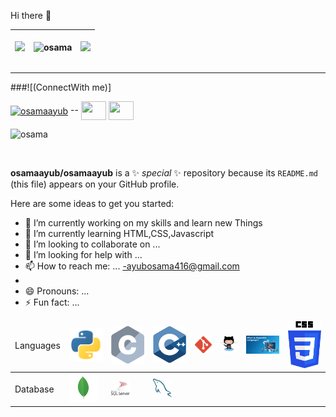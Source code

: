 <p> Hi there 👋</p>

<table>
<thead>
<th>
  
<img src="https://github-readme-streak-stats.herokuapp.com/?user=osamaayub&theme=tokyonight"></th>
<th><img align="center" src="https://github-readme-stats.vercel.app/api/top-langs/?username=osamaayub&layout=compact&theme=tokyonight" alt="osama" /></th>
  <th><img src="https://github-readme-stats.vercel.app/api?username=osamaayub&theme=tokyonight"></th>
  
</thead>
</table>
<hr>

 ###![(ConnectWith me)]
 <thead>
<p align="left"> <a href="https://twitter.com/osamaayub9" target="blank"><img align="center" src="https://cdn.jsdelivr.net/npm/simple-icons@3.0.1/icons/twitter.svg" alt="osamaayub" height="30" width="40" /></a> --
  <a href="https://linkedin.com/in/osama-ayub-9aba58175" target="blank"><img align="center" src="https://cdn.jsdelivr.net/npm/simple-icons@3.0.1/icons/linkedin.svg"  height="30" width="40" /></a>
<a href="https://instagram.com/ayub.683" target="blank"><img align="center" src="https://cdn.jsdelivr.net/npm/simple-icons@3.0.1/icons/instagram.svg"  height="30" width="40" /></a>
  </thead>
</p>
<p> <img src="https://komarev.com/ghpvc/?username=osamaayub" alt="osama" /> </p>
<br>

<table>

  <thead>
    <td>Languages</td>
    <td><img src="Skills/vscode-icons_file-type-python.png" width="60px;"></td>
    <td><img src="Skills/logos_c.png" width="60px;"></td>
    <td><img src="Skills/logos_c-plusplus.png" width="60px;"></td>
     <td><img src="Skills/logos_git-icon.png" width="30px;"></td>
    <td><img src="Skills/logos_github-octocat.png" width="30px;"></td>
    <td><img src="Skills/Assembly.jpg" width="60px;"></td>
    <td><img src="Skills/css.png" width="60px;"></td>
     </thead>

  <tr>
    <td>Database</td>
    <td><img src="Skills/vscode-icons_file-type-mongo.png" width="45px;"></td>
     <td><img src="Skills/Sql.png" width="30px;"></td>
     <td><img src="Skills/logos_mysql.png" width="30px;"></td>
  </tr>
  
**osamaayub/osamaayub** is a ✨ _special_ ✨ repository because its `README.md` (this file) appears on your GitHub profile.

Here are some ideas to get you started:

- 🔭 I’m currently working on my skills and learn new Things
- 🌱 I’m currently learning HTML,CSS,Javascript
- 👯 I’m looking to collaborate on ...
- 🤔 I’m looking for help with ...
- 📫 How to reach me: ...
-ayubosama416@gmail.com
- 
- 😄 Pronouns: ...
- ⚡ Fun fact: ...




